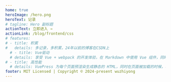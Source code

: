 ```yaml
---
home: true
heroImage: /hero.png
heroText: 记录
# tagline: Hero 副标题
actionText: 立即进入 →
actionLink: /blog/frontend/css
# features:
# - title: 积累
#   details: 多记录，多积累，24年以前的博客在CSDN上
  # - title: Vue驱动
  # details: 享受 Vue + webpack 的开发体验，在 Markdown 中使用 Vue 组件，同时可以使用 Vue 来开发自定义主题。
# - title: 高性能
  # details: VuePress 为每个页面预渲染生成静态的 HTML，同时在页面被加载的时候，将作为 SPA 运行。
footer: MIT Licensed | Copyright © 2024-present wuzhiyong
---
```

